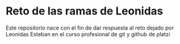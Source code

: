 # Reto de las ramas de Leonidas
Este repositorio nace con el fin de dar respuesta al reto dejado por Leonidas Esteban en el curso profesional de git y github de platzi

